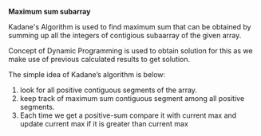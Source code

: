 **Maximum sum subarray**

Kadane's Algorithm is used to find maximum sum that can be obtained by summing up all the integers of contigious subaarray of the given array.

Concept of Dynamic Programming is used to obtain solution for this as we make use of previous calculated results to get solution.

The simple idea of Kadane’s algorithm is below:
1) look for all positive contiguous segments of the array.
2) keep track of maximum sum contiguous segment among all positive segments.
3) Each time we get a positive-sum compare it with current max and update current max if it is greater than current max 
